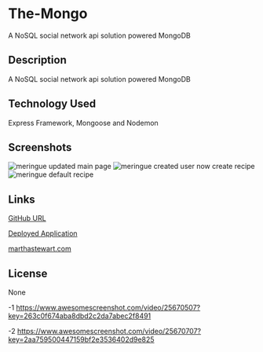 # The-Mongo
A NoSQL social network api solution powered MongoDB

## Description
A NoSQL social network api solution powered MongoDB


## Technology Used
Express Framework, Mongoose and Nodemon

## Screenshots
![meringue  updated main page](https://github.com/jesse-howell/recipe-cards/assets/145240485/cf6a7913-5c7d-4419-8911-70e1dfee3faa)
![meringue  created user now create recipe](https://github.com/jesse-howell/recipe-cards/assets/145240485/d7c9184f-6f25-40c0-92e8-ec341344b7c9)
![meringue  default recipe](https://github.com/jesse-howell/recipe-cards/assets/145240485/441805f7-8b4d-4063-8c07-ab4f55ad32a0)


## Links
[GitHub URL](https://github.com/jesse-howell/recipe-cards)

[Deployed Application](https://meringue-202e9f100dd7.herokuapp.com/)

[marthastewart.com](https://www.marthastewart.com/333918/classic-french-toast)

## License
None










-1
https://www.awesomescreenshot.com/video/25670507?key=263c0f674aba8dbd2c2da7abec2f8491

-2
https://www.awesomescreenshot.com/video/25670707?key=2aa759500447159bf2e3536402d9e825
